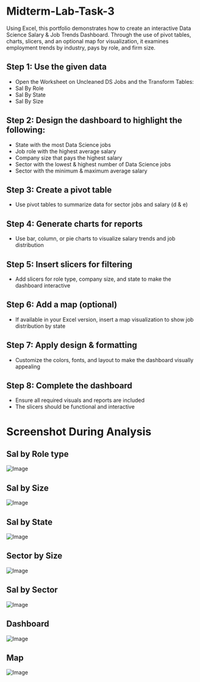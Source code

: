 # Midterm-Lab-Task-3
Using Excel, this portfolio demonstrates how to create an interactive Data Science Salary & Job Trends Dashboard. Through the use of pivot tables, charts, slicers, and an optional map for visualization, it examines employment trends by industry, pays by role, and firm size.

## Step 1: Use the given data
* Open the Worksheet on Uncleaned DS Jobs and the Transform Tables:
* Sal By Role
* Sal By State
* Sal By Size

## Step 2: Design the dashboard to highlight the following:
* State with the most Data Science jobs
* Job role with the highest average salary
* Company size that pays the highest salary
* Sector with the lowest & highest number of Data Science jobs
* Sector with the minimum & maximum average salary

## Step 3: Create a pivot table
* Use pivot tables to summarize data for sector jobs and salary (d & e)

## Step 4: Generate charts for reports
* Use bar, column, or pie charts to visualize salary trends and job distribution

## Step 5: Insert slicers for filtering
* Add slicers for role type, company size, and state to make the dashboard interactive

## Step 6: Add a map (optional)
* If available in your Excel version, insert a map visualization to show job distribution by state

## Step 7: Apply design & formatting
* Customize the colors, fonts, and layout to make the dashboard visually appealing

## Step 8: Complete the dashboard
* Ensure all required visuals and reports are included
* The slicers should be functional and interactive

# Screenshot During Analysis 
## Sal by Role type 
![Image]()
## Sal by Size 
![Image]()
## Sal by State
![Image]()
## Sector by Size
![Image]()
## Sal by Sector
![Image]()
## Dashboard
![Image]()
## Map 
![Image]()


